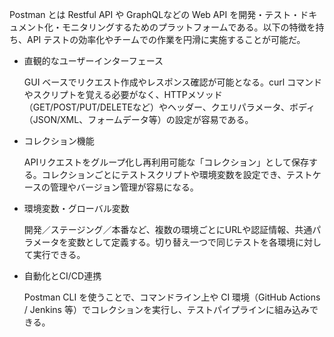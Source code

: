 Postman とは Restful API や GraphQLなどの Web API を開発・テスト・ドキュメント化・モニタリングするためのプラットフォームである。以下の特徴を持ち、API テストの効率化やチームでの作業を円滑に実施することが可能だ。

- 直観的なユーザーインターフェース
  
  GUI ベースでリクエスト作成やレスポンス確認が可能となる。curl コマンドやスクリプトを覚える必要がなく、HTTPメソッド（GET/POST/PUT/DELETEなど）やヘッダー、クエリパラメータ、ボディ（JSON/XML、フォームデータ等）の設定が容易である。

- コレクション機能
  
  APIリクエストをグループ化し再利用可能な「コレクション」として保存する。コレクションごとにテストスクリプトや環境変数を設定でき、テストケースの管理やバージョン管理が容易になる。

- 環境変数・グローバル変数
  
  開発／ステージング／本番など、複数の環境ごとにURLや認証情報、共通パラメータを変数として定義する。切り替え一つで同じテストを各環境に対して実行できる。

- 自動化とCI/CD連携
  
  Postman CLI を使うことで、コマンドライン上や CI 環境（GitHub Actions / Jenkins 等）でコレクションを実行し、テストパイプラインに組み込みできる。